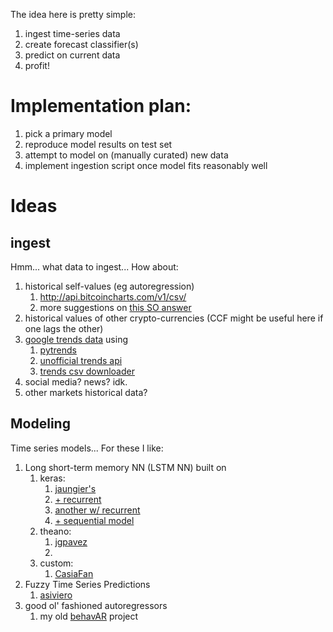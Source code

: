 The idea here is pretty simple:

1. ingest time-series data
2. create forecast classifier(s)
3. predict on current data
4. profit!

# Implementation plan:
1. pick a primary model
2. reproduce model results on test set
3. attempt to model on (manually curated) new data
4. implement ingestion script once model fits reasonably well

# Ideas
## ingest
Hmm... what data to ingest... How about:
1. historical self-values (eg autoregression)
    1. http://api.bitcoincharts.com/v1/csv/
    2. more suggestions on [this SO answer](https://stackoverflow.com/questions/16143266/get-bitcoin-historical-data)
2. historical values of other crypto-currencies (CCF might be useful here if one lags the other)
3. [google trends data](https://trends.google.com/trends/explore?q=bitcoin,litecoin,ethereum) using
    1. [pytrends](https://github.com/GeneralMills/pytrends)
    2. [unofficial trends api](https://github.com/suryasev/unofficial-google-trends-api)
    3. [trends csv downloader](https://github.com/pedrofaustino/google-trends-csv-downloader)
4. social media? news? idk.
5. other markets historical data?

## Modeling
Time series models... For these I like:
1. Long short-term memory NN (LSTM NN) built on
    1. keras:
        1. [jaungier's](https://github.com/jaungiers/LSTM-Neural-Network-for-Time-Series-Prediction)
        2. [+ recurrent](https://github.com/yxg383/Time-Series-Prediction-with-LSTM-Recurrent-Neural-Networks-in-Python-with-Keras)
        3. [another w/ recurrent](https://github.com/Yifeng-He/Deep-Learning-Time-Series-Prediction-using-LSTM-Recurrent-Neural-Networks)
        4. [+ sequential model](https://github.com/gcarq/keras-timeseries-prediction)
    2. theano:
        1. [jgpavez](https://github.com/jgpavez/LSTM---Stock-prediction)
        2.
    3. custom:
        1. [CasiaFan](https://github.com/CasiaFan/time_seires_prediction_using_lstm)
2. Fuzzy Time Series Predictions
    1. [asiviero](https://github.com/asiviero/fuzzy_time_series_predictor)
3. good ol' fashioned autoregressors
    1. my old [behavAR](https://github.com/7yl4r/BehavAR) project
